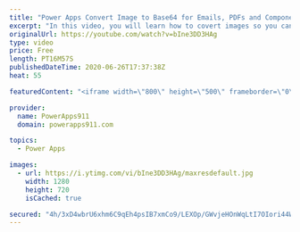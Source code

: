 ```yaml
---
title: "Power Apps Convert Image to Base64 for Emails, PDFs and Components"
excerpt: "In this video, you will learn how to covert images so you can use them through out your app in their encoded form. This makes Components more flexible, PDF creation have less steps, and lets you add some flair to those Power Apps emails.   Download this and many other apps as part of the Curated Library"
originalUrl: https://youtube.com/watch?v=bIne3DD3HAg
type: video
price: Free
length: PT16M57S
publishedDateTime: 2020-06-26T17:37:38Z
heat: 55

featuredContent: "<iframe width=\"800\" height=\"500\" frameborder=\"0\" src=\"https://www.youtube.com/embed/bIne3DD3HAg\" allow=\"accelerometer; autoplay; encrypted-media; gyroscope; picture-in-picture\" allowfullscreen></iframe>"

provider:
  name: PowerApps911
  domain: powerapps911.com

topics:
  - Power Apps

images:
  - url: https://i.ytimg.com/vi/bIne3DD3HAg/maxresdefault.jpg
    width: 1280
    height: 720
    isCached: true

secured: "4h/3xD4wbrU6xhm6C9qEh4psIB7xmCo9/LEXOp/GWvjeHOnWqLtI7OIori44W2a5pBmLLpR7bcXeK1OLyAdHLCb0OwGBeYhBAe/13HTCfVxPMqPyoC/BG6hNZJf4UI8wEDZ22Ggt3oYv918JD6ZMZO+TLjm7xOpoj2jLH484a45m1LR5ldqgZs31x+l7ZphNFfXvm4Oaj3jlmHRnJmYDWSNxVybpGi7QXVsbmCFJ2HDEaOd0/NVOt1lGeKNaWVYBQJrg52w/Kfm3b5vM1aqXVdMMx4UfqlMcca91vTzwu51mbNn4NDTAd5sYcoFM1Ebly5WCXN2+U8hpJNtnMM4GyWUhWsUpa6y2c/MC2eit90AOBZ4i6tiwE0tpLU0Z+uWYmp2EHUZsWnnXllHeEyKIfGGWHuArwg+Q5a9tNQncNbs=;pxVQ1A6KnPJGebtHAyxm8Q=="
---
```



